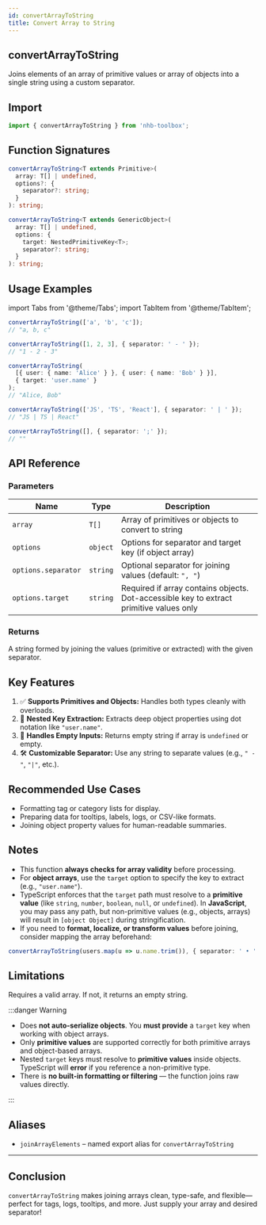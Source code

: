 ```yaml
---
id: convertArrayToString
title: Convert Array to String
---
```


## convertArrayToString

Joins elements of an array of primitive values or array of objects into a single string using a custom separator.

## Import

```ts
import { convertArrayToString } from 'nhb-toolbox';
```

## Function Signatures

<Tabs groupId="overload">
<TabItem value="primitive" label="Array of Primitives">

```ts
convertArrayToString<T extends Primitive>(
  array: T[] | undefined,
  options?: {
    separator?: string;
  }
): string;
```

</TabItem>
<TabItem value="object" label="Array of Objects">

```ts
convertArrayToString<T extends GenericObject>(
  array: T[] | undefined,
  options: {
    target: NestedPrimitiveKey<T>;
    separator?: string;
  }
): string;
```

</TabItem>
</Tabs>

## Usage Examples

import Tabs from '@theme/Tabs';
import TabItem from '@theme/TabItem';

<Tabs>
<TabItem value="primitive-default" label="Primitive Default">

```ts
convertArrayToString(['a', 'b', 'c']);
// "a, b, c"
```

</TabItem>
<TabItem value="primitive-custom" label="Primitive Custom">

```ts
convertArrayToString([1, 2, 3], { separator: ' - ' });
// "1 - 2 - 3"
```

</TabItem>
<TabItem value="object-nested" label="Object Nested Key">

```ts
convertArrayToString(
  [{ user: { name: 'Alice' } }, { user: { name: 'Bob' } }],
  { target: 'user.name' }
);
// "Alice, Bob"
```

</TabItem>
<TabItem value="custom-separator" label="Custom Separator">

```ts
convertArrayToString(['JS', 'TS', 'React'], { separator: ' | ' });
// "JS | TS | React"
```

</TabItem>
<TabItem value="empty" label="Empty Array">

```ts
convertArrayToString([], { separator: ';' });
// ""
```

</TabItem>
</Tabs>

## API Reference

### Parameters

| Name                | Type     | Description                                                                             |
| ------------------- | -------- | --------------------------------------------------------------------------------------- |
| `array`             | `T[]`    | Array of primitives or objects to convert to string                                     |
| `options`           | `object` | Options for separator and target key (if object array)                                  |
| `options.separator` | `string` | Optional separator for joining values (default: `", "`)                                 |
| `options.target`    | `string` | Required if array contains objects. Dot-accessible key to extract primitive values only |

### Returns

A string formed by joining the values (primitive or extracted) with the given separator.

## Key Features

1. ✅ **Supports Primitives and Objects:** Handles both types cleanly with overloads.
2. 🧩 **Nested Key Extraction:** Extracts deep object properties using dot notation like `"user.name"`.
3. 🧼 **Handles Empty Inputs:** Returns empty string if array is `undefined` or empty.
4. 🛠️ **Customizable Separator:** Use any string to separate values (e.g., `" - "`, `"|"`, etc.).

## Recommended Use Cases

* Formatting tag or category lists for display.
* Preparing data for tooltips, labels, logs, or CSV-like formats.
* Joining object property values for human-readable summaries.

## Notes

* This function **always checks for array validity** before processing.
* For **object arrays**, use the `target` option to specify the key to extract (e.g., `"user.name"`).
* TypeScript enforces that the `target` path must resolve to a **primitive value** (like `string`, `number`, `boolean`, `null`, or `undefined`). In **JavaScript**, you may pass any path, but non-primitive values (e.g., objects, arrays) will result in `[object Object]` during stringification.
* If you need to **format, localize, or transform values** before joining, consider mapping the array beforehand:

```ts
convertArrayToString(users.map(u => u.name.trim()), { separator: ' • ' });
```

## Limitations

Requires a valid array. If not, it returns an empty string.

:::danger Warning

* Does **not auto-serialize objects**. You **must provide** a `target` key when working with object arrays.
* Only **primitive values** are supported correctly for both primitive arrays and object-based arrays.
  <!-- *Primitive here refers to:* `string`, `number`, `boolean`, `undefined`, and `null`.
  `Symbol` and other non-serializable types are **not supported**. -->
* Nested `target` keys must resolve to **primitive values** inside objects.
  TypeScript will **error** if you reference a non-primitive type.
* There is **no built-in formatting or filtering** — the function joins raw values directly.

:::

## Aliases

* `joinArrayElements` – named export alias for `convertArrayToString`

---

## Conclusion

`convertArrayToString` makes joining arrays clean, type-safe, and flexible—perfect for tags, logs, tooltips, and more. Just supply your array and desired separator!
